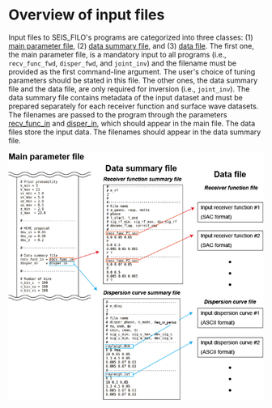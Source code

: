 # Overview of input files

Input files to SEIS_FILO's programs are categorized into three classes: (1) [main parameter file](https://github.com/akuhara/SEIS_FILO/wiki/Main-Parameter-File), (2) [data summary file](https://github.com/akuhara/SEIS_FILO/wiki/Data-Summary-File), and (3) [data file](https://github.com/akuhara/SEIS_FILO/wiki/Data-File). The first one, the main parameter file, is a mandatory input to all programs (i.e., `recv_func_fwd`, `disper_fwd`, and `joint_inv`) and the filename must be provided as the first command-line argument. The user's choice of tuning parameters should be stated in this file. The other ones, the data summary file and the data file, are only required for inversion (i.e., `joint_inv`). The data summary file contains metadata of the input dataset and must be prepared separately for each receiver function and surface wave datasets. The filenames are passed to the program through the parameters [recv_func_in](https://github.com/akuhara/SEIS_FILO/wiki/Parameter-List#recv_func_in) and [disper_in](https://github.com/akuhara/SEIS_FILO/wiki/Parameter-List#disper_in), which should appear in the main file. The data files store the input data. The filenames should appear in the data summary file.

![input files](img/inputs.png)